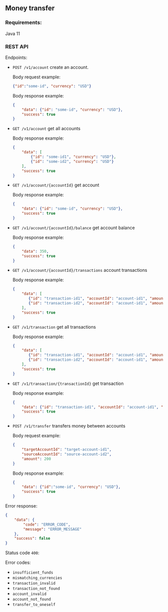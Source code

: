 ## Money transfer

### Requirements:
Java 11

### REST API

Endpoints:
- `POST /v1/account` create an account.

    Body request example: 
    ```json 
    {"id":"some-id", "currency": "USD"}
    ```

    Body response example:
    ```json 
    {
        "data": {"id": "some-id", "currency": "USD"}, 
        "success": true
    }
    ```
- `GET /v1/account` get all accounts

    Body response example:
    ```json 
    {
        "data": [
            {"id": "some-id1", "currency": "USD"},
            {"id": "some-id2", "currency": "USD"}
        ], 
        "success": true
    }
    ``` 
- `GET /v1/account/{accountId}` get account
     
     Body response example:
     ```json 
     {
         "data": {"id": "some-id", "currency": "USD"}, 
         "success": true
     }
     ```
- `GET /v1/account/{accountId}/balance` get account balance

     Body response example:
     ```json 
     {
         "data": 350, 
         "success": true
     }
     ``` 
- `GET /v1/account/{accountId}/transactions` account transactions

     Body response example:
     ```json 
     {
         "data": [
            {"id": "transaction-id1", "accountId": "account-id1", "amount": 100, "currency": "USD"},
            {"id": "transaction-id2", "accountId": "account-id1", "amount": 130, "currency": "USD"}
         ],
         "success": true
     }
     ```
- `GET /v1/transaction` get all transactions

     Body response example:
     ```json 
     {
         "data": [
            {"id": "transaction-id1", "accountId": "account-id1", "amount": 100, "currency": "USD"},
            {"id": "transaction-id2", "accountId": "account-id1", "amount": 130, "currency": "USD"}
         ], 
         "success": true
     }
     ```
- `GET /v1/transaction/{transactionId}` get transaction

     Body response example:
     ```json 
     {
         "data": {"id": "transaction-id1", "accountId": "account-id1", "amount": 100, "currency": "USD"}, 
         "success": true
     }
     ```
- `POST /v1/transfer` transfers money between accounts

    Body request example: 
    ```json 
    {
        "targetAccountId": "target-account-id1",
        "sourceAccountId": "source-account-id2",
        "amount": 200
    }
    ```

   Body response example:
    ```json 
    {
        "data": {"id":"some-id", "currency": "USD"}, 
        "success": true
    }
    ```
    
Error response:

```json
{
    "data": {
        "code": "ERROR_CODE",
        "message": "ERROR_MESSAGE"
    },
    "success": false
}
```

Status code `400`:

Error codes:
- `insufficient_funds`
- `mismatching_currencies`
- `transaction_invalid`
- `transaction_not_found`
- `account_invalid`
- `account_not_found`
- `transfer_to_oneself`